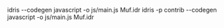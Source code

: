 

idris --codegen javascript -o js/main.js Muf.idr
idris -p contrib  --codegen javascript -o js/main.js Muf.idr
